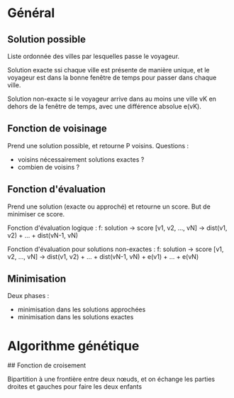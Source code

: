 # Général

## Solution possible

Liste ordonnée des villes par lesquelles passe le voyageur.

Solution exacte ssi chaque ville est présente de manière unique, et le voyageur est dans la bonne fenêtre de temps pour passer dans chaque ville.

Solution non-exacte si le voyageur arrive dans au moins une ville vK en dehors de la fenêtre de temps, avec une différence absolue e(vK).

## Fonction de voisinage

Prend une solution possible, et retourne P voisins.
Questions :
- voisins nécessairement solutions exactes ?
- combien de voisins ?

## Fonction d'évaluation

Prend une solution (exacte ou approché) et retourne un score.
But de minimiser ce score.

Fonction d'évaluation logique :
f: solution -> score
   [v1, v2, ..., vN] -> dist(v1, v2) + ... + dist(vN-1, vN)

Fonction d'évaluation pour solutions non-exactes :
f: solution -> score
   [v1, v2, ..., vN] -> dist(v1, v2) + ... + dist(vN-1, vN) + e(v1) + ... + e(vN)

## Minimisation

Deux phases :
- minimisation dans les solutions approchées
- minimisation dans les solutions exactes

# Algorithme génétique

## Fonction de croisement

Bipartition à une frontière entre deux nœuds, et on échange les parties droites et gauches pour faire les deux enfants

